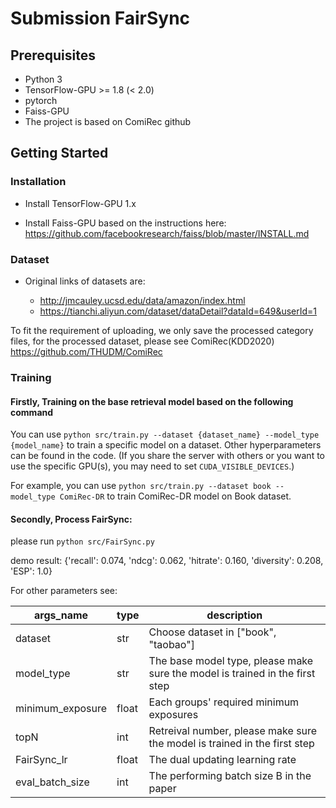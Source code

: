 # Submission FairSync

## Prerequisites

- Python 3
- TensorFlow-GPU >= 1.8 (< 2.0)
- pytorch
- Faiss-GPU
- The project is based on ComiRec github

## Getting Started

### Installation

- Install TensorFlow-GPU 1.x

- Install Faiss-GPU based on the instructions here: https://github.com/facebookresearch/faiss/blob/master/INSTALL.md


### Dataset

- Original links of datasets are:

  - http://jmcauley.ucsd.edu/data/amazon/index.html
  - https://tianchi.aliyun.com/dataset/dataDetail?dataId=649&userId=1

To fit the requirement of uploading, we only save the processed category files, for the processed dataset, please see ComiRec(KDD2020) https://github.com/THUDM/ComiRec

### Training

#### Firstly, Training on the base retrieval model based on the following command

You can use `python src/train.py --dataset {dataset_name} --model_type {model_name}` to train a specific model on a dataset. Other hyperparameters can be found in the code. (If you share the server with others or you want to use the specific GPU(s), you may need to set `CUDA_VISIBLE_DEVICES`.) 

For example, you can use `python src/train.py --dataset book --model_type ComiRec-DR` to train ComiRec-DR model on Book dataset.



#### Secondly, Process FairSync:

please run `python src/FairSync.py`

demo result:
{'recall': 0.074, 'ndcg': 0.062, 'hitrate': 0.160, 'diversity': 0.208, 'ESP': 1.0}

For other parameters see:

| args_name  | type  | description                                                                        |
|---------|-------|------------------------------------------------------------------------------------|
| dataset | str   | Choose dataset in ["book", "taobao"]                                               |
| model_type | str   | The base model type, please make sure the model is trained in the first step       |
| minimum_exposure | float | Each groups' required minimum exposures                                            |
| topN | int   | Retreival number,  please make sure the model is trained in the first step         |
| FairSync_lr | float | The dual updating learning rate                                                    |
| eval_batch_size | int   | The performing batch size B in the paper                                           |

